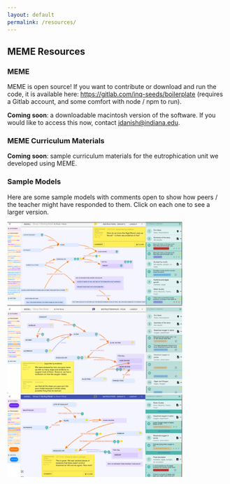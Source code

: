 ```yaml
---
layout: default
permalink: /resources/
---
```


## MEME Resources

### MEME
MEME is open source! If you want to contribute or download and run the code, it is available here: <a href="https://gitlab.com/inq-seeds/boilerplate" target="_blank">https://gitlab.com/inq-seeds/boilerplate</a> (requires a Gitlab account, and some comfort with node / npm to run).

**Coming soon**: a downloadable macintosh version of the software. If you would like to access this now, contact <a href="mailto:jdanish@indiana.edu?subject=MEME">jdanish@indiana.edu</a>.

### MEME Curriculum Materials
**Coming soon**: sample curriculum materials for the eutrophication unit we developed using MEME.

### Sample Models
Here are some sample models with comments open to show how peers / the teacher might have responded to them. Click on each one to see a larger version.

<a href="/assets/img/Student%20model%201.png" target="_blank"><img src="/assets/img/Student%20model%201.png" alt="Sample student model in MEME" width=400></a>
<a href="/assets/img/Student%20model%202.png" target="_blank"><img src="/assets/img/Student%20model%202.png" alt="Sample student model in MEME" width=400></a>
<a href="/assets/img/Student%20model%203.png" target="_blank"><img src="/assets/img/Student%20model%203.png" alt="Sample student model in MEME" width=400></a>

